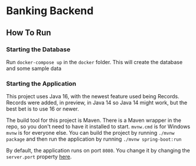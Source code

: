 # Banking Backend

## How To Run

### Starting the Database

Run `docker-compose up` in the `docker` folder. This will create the database and some sample data

### Starting the Application

This project uses Java 16, with the newest feature used being Records. Records were added, in preview, 
in Java 14 so Java 14 might work, but the best bet is to use 16 or newer. 

The build tool for this project is Maven. There is a Maven wrapper in the repo, so you don't need to have
it installed to start. `mvnw.cmd` is for Windows `mvnw` is for everyone else. You can build
the project by running `./mvnw package` and then run the application by running `./mvnw spring-boot:run`

By default, the application runs on port `8080`. You change it by changing the `server.port`
property [here](/src/main/resources/application.properties).